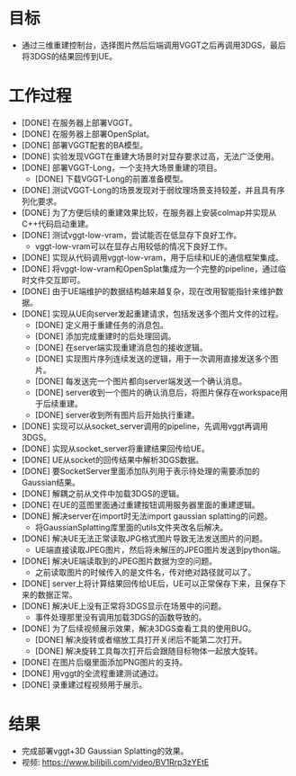# 目标
- 通过三维重建控制台，选择图片然后后端调用VGGT之后再调用3DGS，最后将3DGS的结果回传到UE。

# 工作过程
- [DONE] 在服务器上部署VGGT。
- [DONE] 在服务器上部署OpenSplat。
- [DONE] 部署VGGT配套的BA模型。
- [DONE] 实验发现VGGT在重建大场景时对显存要求过高，无法广泛使用。
- [DONE] 部署VGGT-Long，一个支持大场景重建的项目。
	- [DONE] 下载VGGT-Long的前置准备模型。
- [DONE] 测试VGGT-Long的场景发现对于弱纹理场景支持较差，并且具有序列化要求。
- [DONE] 为了方便后续的重建效果比较，在服务器上安装colmap并实现从C++代码启动重建。
- [DONE] 测试vggt-low-vram，尝试能否在低显存下良好工作。
	- vggt-low-vram可以在显存占用较低的情况下良好工作。
- [DONE] 实现从代码调用vggt-low-vram，用于后续和UE的通信框架集成。
- [DONE] 将vggt-low-vram和OpenSplat集成为一个完整的pipeline，通过临时文件交互即可。
- [DONE] 由于UE端维护的数据结构越来越复杂，现在改用智能指针来维护数据。
- [DONE] 实现从UE向server发起重建请求，包括发送多个图片文件的过程。
	- [DONE] 定义用于重建任务的消息包。
	- [DONE] 添加完成重建时的后处理回调。
	- [DONE] 在server端实现重建消息包的接收逻辑。
	- [DONE] 实现图片序列连续发送的逻辑，用于一次调用直接发送多个图片。
	- [DONE] 每发送完一个图片都向server端发送一个确认消息。
	- [DONE] server收到一个图片的确认消息后，将图片保存在workspace用于后续重建。
	- [DONE] server收到所有图片后开始执行重建。
- [DONE] 实现可以从socket_server调用的pipeline，先调用vggt再调用3DGS。
- [DONE] 实现从socket_server将重建结果回传给UE。
- [DONE] UE从socket的回传结果中解析3DGS数据。
- [DONE] 要SocketServer里面添加队列用于表示待处理的需要添加的Gaussian结果。
- [DONE] 解耦之前从文件中加载3DGS的逻辑。
- [DONE] 在UE的蓝图里面通过重建按钮调用服务器里面的重建逻辑。
- [DONE] 解决server在import时无法import gaussian splatting的问题。
	- 将GaussianSplatting库里面的utils文件夹改名后解决。
- [DONE] 解决UE无法正常读取JPG格式图片导致无法发送图片的问题。
	- UE端直接读取JPEG图片，然后将未解压的JPEG图片发送到python端。
- [DONE] 解决UE端读取到的JPEG图片数据为空的问题。
	- 之前读取图片的时候传入的是文件名，传对绝对路径就可以了。
- [DONE] server上将计算结果回传给UE后，UE可以正常保存下来，且保存下来的数据正常。
- [DONE] 解决UE上没有正常将3DGS显示在场景中的问题。
	- 事件处理那里没有调用加载3DGS的函数导致的。
- [DONE] 为了后续视频展示效果，解决3DGS查看工具的使用BUG。
	- [DONE] 解决旋转或者缩放工具打开关闭后不能第二次打开。
	- [DONE] 解决旋转工具每次打开后会跟随目标物体一起放大旋转。
- [DONE] 在图片后缀里面添加PNG图片的支持。
- [DONE] 用vggt的全流程重建测试通过。
- [DONE] 录重建过程视频用于展示。

# 结果
- 完成部署vggt+3D Gaussian Splatting的效果。
- 视频: https://www.bilibili.com/video/BV1Rrp3zYEtE